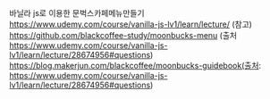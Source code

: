 바닐라 js로 이용한 문벅스카페메뉴만들기
https://www.udemy.com/course/vanilla-js-lv1/learn/lecture/ (참고)
https://github.com/blackcoffee-study/moonbucks-menu (출처 https://www.udemy.com/course/vanilla-js-lv1/learn/lecture/28674956#questions)
https://blog.makerjun.com/blackcoffee/moonbucks-guidebook(출처: https://www.udemy.com/course/vanilla-js-lv1/learn/lecture/28674956#questions)
